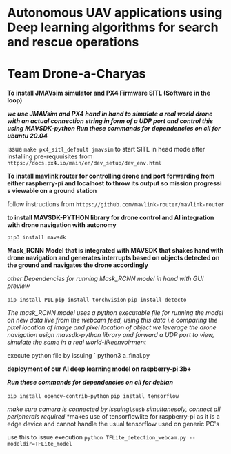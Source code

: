 # Autonomous UAV applications using Deep learning algorithms for search and rescue operations
# Team Drone-a-Charyas 


__To install JMAVsim simulator and PX4 Firmware SITL (Software in the loop)__

***we use JMAVsim and PX4 hand in hand to simulate a real world drone with an actual connection string in form of a UDP port and control this using MAVSDK-python Run these commands for dependencies on cli for ubuntu 20.04***


issue `make px4_sitl_default jmavsim`  to start SITL in head mode after installing pre-requuisites from `https://docs.px4.io/main/en/dev_setup/dev_env.html`

__To install mavlink router for controlling drone and port forwarding from either raspberry-pi and localhost to throw its output so mission progressi s viewable on a ground station__

follow instructions from `https://github.com/mavlink-router/mavlink-router`


__to install MAVSDK-PYTHON library for drone control and AI integration with drone navigation with autonomy__


`pip3 install mavsdk`



__Mask_RCNN Model that is integrated with MAVSDK that shakes hand with drone navigation and generates interrupts based on objects detected on the ground and navigates the drone accordingly__


*other Dependencies for running Mask_RCNN model in hand with GUI preview*

`pip install PIL`
`pip install torchvision`
`pip install detecto`


*The mask_RCNN model uses a python executable file for running the model on new data live from the webcam feed, using this data i.e comparing the pixel location of image and pixel location of object we leverage the drone navigation usign mavsdk-python library and forward a UDP port to view, simulate 
the same in a real world-likeenvoirment*

execute python file by issuing `
python3 a_final.py


__deployment of our AI deep learning model on raspberry-pi 3b+__

***Run these commands for dependencies on cli for debian***

`pip install opencv-contrib-python`
`pip install tensorflow`


*make sure camera is connected by issuing*`lsusb` *simultanesoly,*
*connect all peripherals required*
*makes use of tensorflowlite for raspberry-pi as it is a edge device and cannot handle the usual tensorflow used on  generic PC's

use this to issue execution `python TFLite_detection_webcam.py --modeldir=TFLite_model`






